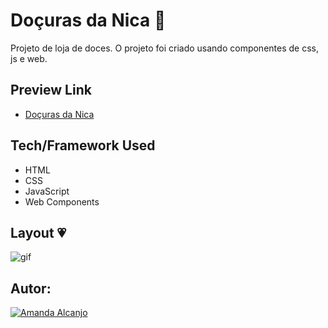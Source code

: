 
# Doçuras da Nica 🎂
Projeto de loja de doces. O projeto foi criado usando componentes de css, js e web. 

## Preview Link
- [Doçuras da Nica](https://doces-da-nica.netlify.app/)

## Tech/Framework Used
* HTML
* CSS
* JavaScript
* Web Components

## Layout 💗

![gif](https://user-images.githubusercontent.com/81193788/192073759-e656da96-b776-4d9f-adbe-0af3f2078b3d.gif)


## Autor: 
[![Amanda Alcanjo](https://img.shields.io/badge/amanda_alcanjo-0077B5?style=for-the-badge&logo=linkedin&logoColor=white)](https://www.linkedin.com/in/amanda-alcanjo/)

